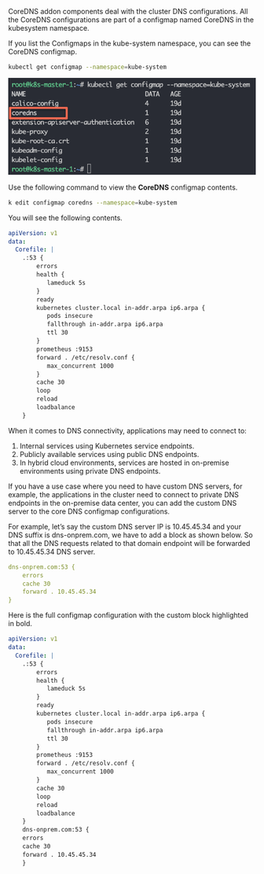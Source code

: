 CoreDNS addon components deal with the cluster DNS configurations.
All the CoreDNS configurations are part of a configmap named CoreDNS in the kubesystem namespace.

If you list the Configmaps in the kube-system namespace, you can see the CoreDNS configmap.

```bash
kubectl get configmap --namespace=kube-system
```
![coreDNS](https://github.com/vamsikrishna2049/Kubernetes/blob/67e187e5c49ccadfa3ca5b3732650805bee706bd/Nodes/images/2.7%20core%20DNS%20Config.png)

Use the following command to view the **CoreDNS** configmap contents.
```bash
k edit configmap coredns --namespace=kube-system
```
You will see the following contents.

```yaml
apiVersion: v1
data:
  Corefile: |
    .:53 {
        errors
        health {
           lameduck 5s
        }
        ready
        kubernetes cluster.local in-addr.arpa ip6.arpa {
           pods insecure
           fallthrough in-addr.arpa ip6.arpa
           ttl 30
        }
        prometheus :9153
        forward . /etc/resolv.conf {
           max_concurrent 1000
        }
        cache 30
        loop
        reload
        loadbalance
    }
```

When it comes to DNS connectivity, applications may need to connect to:
1. Internal services using Kubernetes service endpoints.
2. Publicly available services using public DNS endpoints.
3. In hybrid cloud environments, services are hosted in on-premise environments using private DNS endpoints.

If you have a use case where you need to have custom DNS servers, for example, the applications in the cluster need to connect to private DNS endpoints in the on-premise data center, you can add the custom DNS server to the core DNS configmap configurations.

For example, let’s say the custom DNS server IP is 10.45.45.34 and your DNS suffix is dns-onprem.com, we have to add a block as shown below. So that all the DNS requests related to that domain endpoint will be forwarded to 10.45.45.34 DNS server. 

```yaml
dns-onprem.com:53 {
    errors
    cache 30
    forward . 10.45.45.34
}
```

Here is the full configmap configuration with the custom block highlighted in bold.

``` yaml
apiVersion: v1
data:
  Corefile: |
    .:53 {
        errors
        health {
           lameduck 5s
        }
        ready
        kubernetes cluster.local in-addr.arpa ip6.arpa {
           pods insecure
           fallthrough in-addr.arpa ip6.arpa
           ttl 30
        }
        prometheus :9153
        forward . /etc/resolv.conf {
           max_concurrent 1000
        }
        cache 30
        loop
        reload
        loadbalance
    }
    dns-onprem.com:53 {
    errors
    cache 30
    forward . 10.45.45.34
    }
```
